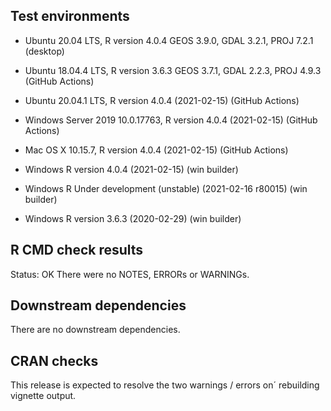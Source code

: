 ## Test environments
* Ubuntu 20.04 LTS, R version 4.0.4 GEOS 3.9.0, GDAL 3.2.1, PROJ 7.2.1 (desktop)
* Ubuntu 18.04.4 LTS, R version 3.6.3 GEOS 3.7.1, GDAL 2.2.3, PROJ 4.9.3 (GitHub Actions)

* Ubuntu 20.04.1 LTS, R version 4.0.4 (2021-02-15) (GitHub Actions)
* Windows Server 2019 10.0.17763, R version 4.0.4 (2021-02-15) (GitHub Actions)
* Mac OS X 10.15.7, R version 4.0.4 (2021-02-15) (GitHub Actions)

* Windows R version 4.0.4 (2021-02-15) (win builder)
* Windows R Under development (unstable) (2021-02-16 r80015) (win builder) 
* Windows R version 3.6.3 (2020-02-29) (win builder)

## R CMD check results
Status: OK
There were no NOTES, ERRORs or WARNINGs.  

## Downstream dependencies
There are no downstream dependencies.

## CRAN checks
This release is expected to resolve the two warnings / errors on´ rebuilding vignette output.


